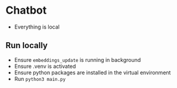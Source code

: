 # Chatbot

- Everything is local

## Run locally

- Ensure `embeddings_update` is running in background
- Ensure .venv is activated
- Ensure python packages are installed in the virtual environment
- Run `python3 main.py`
